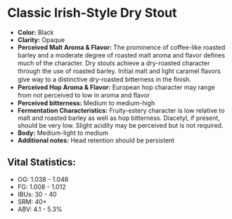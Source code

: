 # Classic Irish-Style Dry Stout

- **Color:** Black
- **Clarity:** Opaque
- **Perceived Malt Aroma & Flavor:** The prominence of coffee-like roasted barley and a moderate degree of roasted malt aroma and flavor deﬁnes much of the character. Dry stouts achieve a dry-roasted character through the use of roasted barley. Initial malt and light caramel ﬂavors give way to a distinctive dry-roasted bitterness in the ﬁnish.
- **Perceived Hop Aroma & Flavor:** European hop character may range from not perceived to low in aroma and ﬂavor
- **Perceived bitterness:** Medium to medium-high
- **Fermentation Characteristics:** Fruity-estery character is low relative to malt and roasted barley as well as hop bitterness. Diacetyl, if present, should be very low. Slight acidity may be perceived but is not required.
- **Body:** Medium-light to medium
- **Additional notes:** Head retention should be persistent

## Vital Statistics:

- OG: 1.038 - 1.048
- FG: 1.008 - 1.012
- IBUs: 30 - 40
- SRM: 40+
- ABV: 4.1 - 5.3% 

